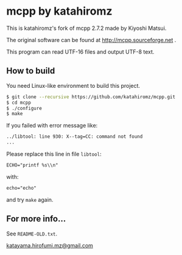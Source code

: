 # mcpp by katahiromz

This is katahiromz's fork of mcpp 2.7.2 made by Kiyoshi Matsui.

The original software can be found at http://mcpp.sourceforge.net .

This program can read UTF-16 files and output UTF-8 text.

## How to build

You need Linux-like environment to build this project.

```bash
$ git clone --recursive https://github.com/katahiromz/mcpp.git
$ cd mcpp
$ ./configure
$ make
```

If you failed with error message like:
```txt
../libtool: line 930: X--tag=CC: command not found
...
```
Please replace this line in file `libtool`:
```txt
ECHO="printf %s\\n"
```
with:
```txt
echo="echo"
```
and try `make` again.

## For more info...

See `README-OLD.txt`.

katayama.hirofumi.mz@gmail.com
